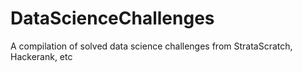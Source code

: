 # DataScienceChallenges
A compilation of solved data science challenges from StrataScratch, Hackerank, etc
